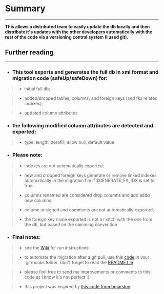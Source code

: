 # Summary #

---

**This allows a distributed team to easily update the db locally and then distribute it's updates with the other developers automatically with the rest of the code via a versioning control system (I used git).**

## Further reading ##

---

  * ### **This tool exports and generates the full db in xml format and migration code (safeUp/safeDown) for:** ###

> - initial full db;

> - added/dropped tables, columns, and foreign keys (and fks related indexes);

> - updated column attributes

  * ### **the following modified column attributes are detected and exported:** ###

> - type, length, zerofill, allow null, default value

  * ### **Please note:** ###

> - indexes are not automatically exported;

> - new and dropped foreign keys generate or remove linked indexes automatically in the migration file if $GENERATE\_FK\_IDX is set to true

> - columns renamed are considered drop columns and add addd new columns;

> - column unsigned and comments are not automatically exported;

> - the foreign key name exported is not a match with the one from the db, but based on the namming convention

  * ### **Final notes:** ###

> - see the [Wiki](https://code.google.com/p/yii-automatically-generated-migration-files/wiki/Wiki) for run instructions

> - to automate the migration after a git pull, use this [code](https://code.google.com/p/yii-automatically-generated-migration-files/source/browse/post-merge) in your .git/hooks folder. Don't forget to read the [README file](https://code.google.com/p/yii-automatically-generated-migration-files/source/browse/README.txt)

> - please feel free to send me improvements or comments to this code as I know it's not perfect :)

> - this project was inspired by [this code from bmarston](https://gist.github.com/bmarston/5541632)